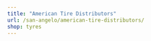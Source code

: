 ```yaml
---
title: "American Tire Distributors"
url: /san-angelo/american-tire-distributors/
shop: tyres
---
```

